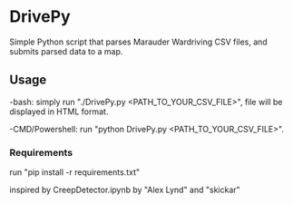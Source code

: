 # DrivePy

Simple Python script that parses Marauder Wardriving CSV files, and submits parsed data to a map.

## Usage

 -bash:
    simply run "./DrivePy.py <PATH_TO_YOUR_CSV_FILE>", file will be displayed in HTML format.

 -CMD/Powershell:
    run "python DrivePy.py <PATH_TO_YOUR_CSV_FILE>".

### Requirements

run "pip install -r requirements.txt"

inspired by CreepDetector.ipynb by "Alex Lynd" and "skickar"
